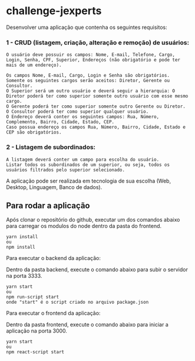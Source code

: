 # challenge-jexperts
Desenvolver uma aplicação que contenha os seguintes requisitos: 

### 1 - CRUD (listagem, criação, alteração e remoção) de usuários: 

    O usuário deve possuir os campos: Nome, E-mail, Telefone, Cargo, Login, Senha, CPF, Superior, Endereços (não obrigatório e pode ter mais de um endereço).

    Os campos Nome, E-mail, Cargo, Login e Senha são obrigatórios. 
    Somente os seguintes cargos serão aceitos: Diretor, Gerente ou Consultor. 
    O Superior será um outro usuário e deverá seguir a hierarquia: O Diretor poderá ter como superior somente outro usuário com esse mesmo cargo. 
    O Gerente poderá ter como superior somente outro Gerente ou Diretor. 
    O Consultor poderá ter como superior qualquer usuário. 
    O Endereço deverá conter os seguintes campos: Rua, Número, Complemento, Bairro, Cidade, Estado, CEP. 
    Caso possua endereço os campos Rua, Número, Bairro, Cidade, Estado e CEP são obrigatórios. 

### 2 - Listagem de subordinados: 

    A listagem deverá conter um campo para escolha do usuário. 
    Listar todos os subordinados de um superior, ou seja, todos os usuários filtrados pelo superior selecionado. 

A aplicação pode ser realizada em tecnologia de sua escolha (Web, Desktop, Linguagem, Banco de dados).

## Para rodar a aplicação

Após clonar o repositório do github, executar um dos comandos abaixo para carregar os modulos do node dentro da pasta do frontend.

    yarn install
    ou
    npm install

Para executar o backend da aplicação:

Dentro da pasta backend, execute o comando abaixo para subir o servidor na porta 3333.

    yarn start
    ou
    npm run-script start
    onde "start" é o script criado no arquivo package.json

Para executar o frontend da aplicação:

Dentro da pasta frontend, execute o comando abaixo para iniciar a aplicação na porta 3000.

    yarn start
    ou
    npm react-script start